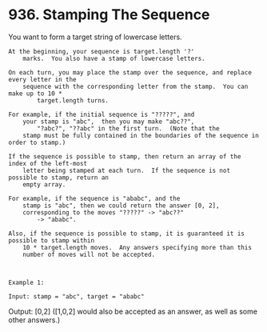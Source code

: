# 936. Stamping The Sequence

You want to form a target string of lowercase letters.

    At the beginning, your sequence is target.length '?'
        marks.  You also have a stamp of lowercase letters.

    On each turn, you may place the stamp over the sequence, and replace every letter in the
        sequence with the corresponding letter from the stamp.  You can make up to 10 *
            target.length turns.

    For example, if the initial sequence is "?????", and
        your stamp is "abc",  then you may make "abc??",
            "?abc?", "??abc" in the first turn.  (Note that the
        stamp must be fully contained in the boundaries of the sequence in order to stamp.)

    If the sequence is possible to stamp, then return an array of the index of the left-most
        letter being stamped at each turn.  If the sequence is not possible to stamp, return an
        empty array.

    For example, if the sequence is "ababc", and the
        stamp is "abc", then we could return the answer [0, 2],
        corresponding to the moves "?????" -> "abc??"
            -> "ababc".

    Also, if the sequence is possible to stamp, it is guaranteed it is possible to stamp within
        10 * target.length moves.  Any answers specifying more than this
        number of moves will not be accepted.

     

    Example 1:

    Input: stamp = "abc", target = "ababc"
Output: [0,2]
([1,0,2] would also be accepted as an answer, as well as some other answers.)